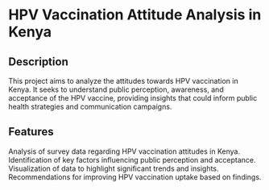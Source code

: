 # HPV Vaccination Attitude Analysis in Kenya
## Description
This project aims to analyze the attitudes towards HPV vaccination in Kenya. It seeks to understand public perception, awareness, and acceptance of the HPV vaccine, providing insights that could inform public health strategies and communication campaigns.

## Features
Analysis of survey data regarding HPV vaccination attitudes in Kenya.
Identification of key factors influencing public perception and acceptance.
Visualization of data to highlight significant trends and insights.
Recommendations for improving HPV vaccination uptake based on findings.
